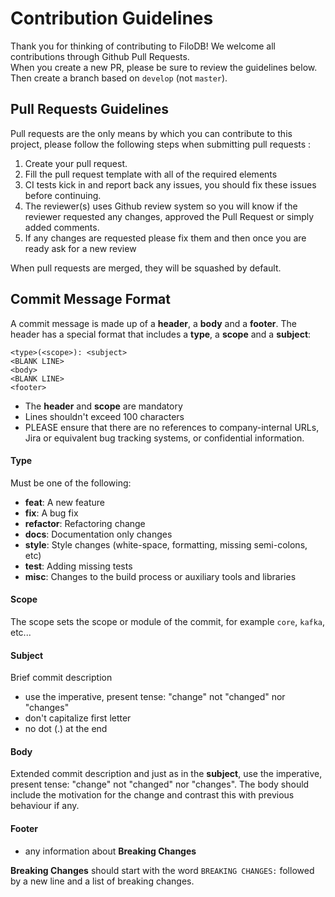 # Contribution Guidelines

Thank you for thinking of contributing to FiloDB!   We welcome all contributions through Github Pull Requests.  
When you create a new PR, please be sure to review the guidelines below. Then create a branch based on `develop` (not `master`).

## <a name="pullrequest"></a> Pull Requests Guidelines
Pull requests are the only means by which you can contribute to this project, please follow the following steps when submitting pull requests :

1. Create your pull request.
2. Fill the pull request template with all of the required elements
3. CI tests kick in and report back any issues, you should fix these issues before continuing.
4. The reviewer(s) uses Github review system so you will know if the reviewer requested any changes, approved the Pull Request or simply added comments.
5. If any changes are requested please fix them and then once you are ready ask for a new review

When pull requests are merged, they will be squashed by default.

## Commit Message Format
A commit message is made up of a **header**, a **body** and a **footer**.  The header has a special
format that includes a **type**, a **scope** and a **subject**:

```
<type>(<scope>): <subject>
<BLANK LINE>
<body>
<BLANK LINE>
<footer>
```

* The **header** and **scope** are mandatory
* Lines shouldn't exceed 100 characters
* PLEASE ensure that there are no references to company-internal URLs, Jira or equivalent bug tracking systems, or confidential information.

#### Type
Must be one of the following:

* **feat**: A new feature
* **fix**: A bug fix
* **refactor**: Refactoring change
* **docs**: Documentation only changes
* **style**: Style changes (white-space, formatting, missing semi-colons, etc)
* **test**: Adding missing tests
* **misc**: Changes to the build process or auxiliary tools and libraries

#### Scope
The scope sets the scope or module of the commit, for example `core`, `kafka`, etc...

#### Subject
Brief commit description

* use the imperative, present tense: "change" not "changed" nor "changes"
* don't capitalize first letter
* no dot (.) at the end

#### Body
Extended commit description and just as in the **subject**, use the imperative, present tense: "change" not "changed" nor "changes".
The body should include the motivation for the change and contrast this with previous behaviour if any.

#### Footer

* any information about **Breaking Changes**

**Breaking Changes** should start with the word `BREAKING CHANGES:` followed by a new line and a list of breaking changes.
